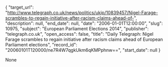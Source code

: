 {
  "target_url": "http://www.telegraph.co.uk/news/politics/ukip/10839457/Nigel-Farage-scrambles-to-regain-initiative-after-racism-claims-ahead-of-", 
  "description": null, 
  "end_date": null, 
  "date": "2006-01-01T12:00:00", 
  "slug": 10975, 
  "subject": "European Parliament Elections 2014", 
  "publisher": "telegraph.co.uk", 
  "open_access": false, 
  "title": "Daily Telegraph: Nigel Farage scrambles to regain initiative after racism claims ahead of European Parliament elections", 
  "record_id": "20060101T120000/ne7R4W7qgkUkm6qKMPphnw==", 
  "start_date": null
}

None